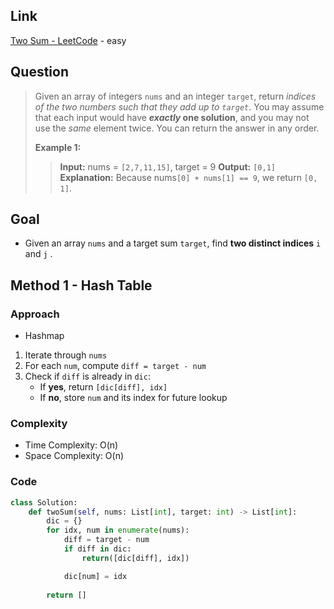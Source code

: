 ## Link
[Two Sum - LeetCode](https://leetcode.com/problems/two-sum/) - easy
## Question
> Given an array of integers `nums` and an integer `target`, return _indices of the two numbers such that they add up to `target`_.
> You may assume that each input would have **_exactly_ one solution**, and you may not use the _same_ element twice.
> You can return the answer in any order.
>
> **Example 1:**
>>**Input:** nums = `[2,7,11,15]`, target = 9
>> **Output:** `[0,1]`
>> **Explanation:** Because nums`[0] + nums[1] == 9`, we return `[0, 1]`.
## Goal
- Given an array `nums` and a target sum `target`, find **two distinct indices** `i` and `j` .

## Method 1 - Hash Table
### Approach
- Hashmap
1. Iterate through `nums`
2. For each `num`, compute `diff = target - num`
3. Check if `diff` is already in `dic`:
    - If **yes**, return `[dic[diff], idx]`
    - If **no**, store `num` and its index for future lookup
### Complexity
- Time Complexity: O(n)
- Space Complexity: O(n)

### Code
```python
class Solution:
    def twoSum(self, nums: List[int], target: int) -> List[int]:
        dic = {}
        for idx, num in enumerate(nums):
            diff = target - num
            if diff in dic:
                return([dic[diff], idx])

            dic[num] = idx
        
        return []
```